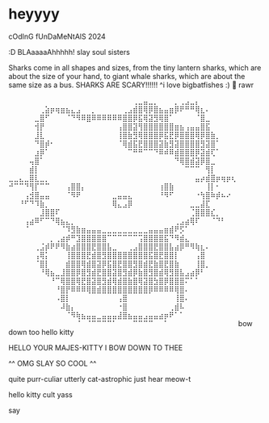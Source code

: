 # heyyyy 
cOdInG fUnDaMeNtAlS 2024

<!-- roman is cool -->
:D
BLAaaaaAhhhhh!
slay soul sisters

Sharks come in all shapes and sizes, from the tiny lantern sharks, which are about the size of your hand, to giant whale sharks, which are about the same size as a bus.
SHARKS ARE SCARY!!!!!!
^i love bigbatfishes
:)
🦈 rawr

⠀⠀⠀⠀⠀⠀⠀⠀⠀⠀⠀⠀⠀⠀⠀⠀⠀⠀⠀⠀⠀⠀⠀⠀⢀⣀⣤⣀⡀⠀⠀⠀⡀⢀⣠⣀⡄⠀⠀⠀⠀⠀⠀⠀
⠀⠀⠀⠀⠀⠀⢀⣵⡶⢶⣶⣦⣄⣠⠀⠀⡀⠀⠀⠀⠀⠀⢀⣠⣾⣿⢿⡿⣿⣦⣤⣶⡿⠟⠛⠛⢿⣆⠄⠀⠀⠀⠀⠀
⠀⠀⠀⠀⠀⣀⣿⠋⠀⠀⠀⠈⠙⠻⠿⣿⠿⠿⠿⠿⠿⠿⣿⣿⡿⣯⢿⣽⣻⢿⣿⠁⠀⠀⠀⠀⠈⣿⣀⠀⠀⠀⠀⠀
⠀⠀⠀⠀⠀⢺⡟⠀⠀⠀⠀⠀⠀⠀⠀⠀⠀⠀⠀⠀⠀⢠⣿⣿⣽⢻⣿⣿⣿⣿⣿⣿⣶⣦⢠⣤⣤⣿⣯⠀⠀⠀⠀⠀
⠀⠀⠀⠀⠀⣸⣇⠀⠀⠀⠀⠀⠀⠀⠀⠀⠀⠀⠀⠀⠀⢸⣿⣷⣻⢿⣿⣿⣿⡿⣯⣟⡿⣿⣿⣿⢿⡿⣿⣷⡀⠀⠀⠀
⠀⠀⠀⠀⠀⠙⣿⡾⠂⠀⠀⠀⠀⠀⠀⠀⠀⠀⠀⠀⠀⠈⢿⣾⣯⣟⣿⣿⣿⣽⣷⣻⣽⣿⣿⣿⣿⣻⣽⣿⠁⠀⠀⠀
⠀⠀⠀⠀⠀⣰⡿⠁⠀⠀⠀⠀⠀⠀⠀⠀⠀⠀⠀⠀⠀⠀⠀⠉⠛⠛⠉⠉⠙⠿⠾⠿⣾⣿⣿⣿⡿⣽⣾⢏⠁⠀⠀⠀
⠀⠀⠀⠀⢤⣿⠁⠀⠀⠀⠀⠀⠀⠀⠀⠀⠀⠀⠀⠀⠀⠀⠀⠀⠀⠀⠀⠀⠀⠀⠀⠀⠙⢿⣿⣾⣽⡿⣿⣀⠀⠀⠀⠀
⠀⠀⠀⠀⣾⡇⠀⠀⠀⠀⠀⠀⠀⠀⠀⠀⠀⠀⠀⠀⠀⠀⠀⠀⠀⠀⠀⠀⠀⠀⠀⠀⠀⠀⠉⠉⠉⠀⢻⡇⠀⠀⠀⠀
⣀⣀⣄⣀⣿⣇⣀⡀⠀⠀⠀⠀⠀⠀⠀⠀⠀⠀⠀⠀⠀⠀⠀⠀⠀⠀⠀⠀⠀⠀⠀⠀⠀⠀⠀⠀⣤⡴⣾⣿⡶⢶⡶⢆
⠚⠉⠉⠙⢻⡏⠉⠉⠀⠀⠀⢠⣿⣿⡄⠀⠀⠀⠀⠀⠀⠀⠀⠀⠀⠀⠀⠀⠀⢰⣿⣷⠀⠀⠀⠀⠀⠀⢸⡇⠂⠀⠀⠀
⠀⠀⠀⢠⣺⣿⣤⣤⠀⠀⠀⠈⠻⠟⠀⠀⠀⠀⠀⠀⣀⣤⣤⣄⠀⠀⠀⠀⠀⠘⠻⠋⠀⠀⠀⠀⠐⢳⣿⠷⡾⠦⠔⠀
⠀⠀⠘⠋⠙⠹⣷⡀⠀⠀⠀⠀⠀⠀⠀⠀⠀⠀⠀⠀⢿⣄⣠⡿⠀⠀⠀⠀⠀⠀⠀⠀⠀⠀⠀⣀⣀⣼⣏⠀⠀⠀⠀⠀
⠀⠀⠀⠀⠀⠀⣸⣿⣿⠏⠀⠀⠀⠀⠀⠀⠀⠀⠀⠀⠀⠀⠀⠀⠀⠀⠀⠀⠀⠀⠀⠀⠀⠀⠀⢈⣿⣿⣿⣎⡀⠀⠀⠀
⠀⠀⠀⢠⣴⠿⠋⠉⠙⢿⣦⣄⡀⠀⠀⠀⠀⠀⠀⠀⠀⠀⠀⠀⠀⠀⠀⠀⠀⠀⠀⠀⢀⣠⣴⢿⠏⠀⠀⠈⠙⠃⠀⠀
⠀⠀⠀⠈⠀⠀⠀⠀⠀⠀⠈⠹⣻⣷⣶⣤⣤⣤⣀⣀⣀⣀⣀⣀⣀⣀⣀⣤⣤⣤⣶⣾⠟⡫⠁⠀⠀⠀⠀⠀⠀⠀⠀⠀
⠀⠀⠀⠀⠀⠀⠀⠀⡀⢀⣴⡾⠛⣹⣿⣿⣿⣿⣿⠉⠉⠉⠉⠉⠉⢩⣿⣿⣿⣿⣯⠙⠻⣾⣄⠀⠀⠀⠀⠀⠀⠀⠀⠀
⠀⠀⠀⠀⠀⢀⣨⡾⠟⠟⠻⣷⣴⣿⣿⣿⣟⣿⣿⣧⣀⠀⠀⢀⣠⣿⣿⣿⣟⣿⣿⣧⣴⡿⠛⠻⢷⣆⠄⠀⠀⠀⠀⠀
⠀⠀⠀⠀⠀⢠⢿⡅⠀⠀⠀⢸⣿⣿⣿⣟⣾⣿⣻⣿⣿⣿⣿⣿⣿⣿⣿⣯⣿⣟⣿⣿⡇⠀⠀⠀⢠⣿⠀⠀⠀⠀⠀⠀
⠀⠀⠀⠀⠀⠈⣿⡇⠀⠀⠀⣾⣿⣿⢿⣾⣿⣽⡿⣯⣿⣟⣿⣿⣻⣿⣾⣟⣷⣿⣟⣿⣷⠀⠀⠀⢸⣿⡀⠀⠀⠀⠀⠀
⠀⠀⠀⠀⠀⠀⠘⢿⣦⣀⣸⣿⣿⡿⣿⣻⣾⣟⣿⣿⣽⣿⣻⣾⡿⣷⣿⣻⣿⣾⢿⣻⣿⣧⣠⣴⡿⠃⠀⠀⠀⠀⠀⠀
⠀⠀⠀⠀⠀⠀⠀⠀⠘⠉⢿⣿⣿⢿⣟⣿⣽⣿⣻⣾⢿⣾⣿⣷⣿⢿⣽⣿⣳⣿⡿⣿⣿⣿⠍⠁⠁⠀⠀⠀⠀⠀⠀⠀
⠀⠀⠀⠀⠀⠀⠀⠀⠀⠘⣿⡟⠿⠿⠿⢿⣿⣾⣿⣿⣿⣿⣿⣿⣿⣿⣿⡿⠿⠿⠿⠿⢿⣿⠄⠀⠀⠀⠀⠀⠀⠀⠀⠀
⠀⠀⠀⠀⠀⠀⠀⠀⠀⠠⣿⡇⠀⠀⠀⠀⠀⠀⠀⠀⠀⢠⣿⠀⠀⠀⠀⠀⠀⠀⠀⠀⢸⣿⠄⠀⠀⠀⠀⠀⠀⠀⠀⠀
⠀⠀⠀⠀⠀⠀⠀⠀⠀⠀⠼⣷⡄⠀⠀⠀⠀⠀⠀⠀⠀⠐⣿⠀⠀⠀⠀⠀⠀⠀⠀⢀⣾⠧⠀⠀⠀⠀⠀⠀⠀⠀⠀⠀
⠀⠀⠀⠀⠀⠀⠀⠀⠀⠀⠀⠈⠻⢷⣦⣤⣤⣀⣤⣤⣤⣼⣿⣦⣤⣤⣠⣤⣤⣴⡶⠟⠁⠁⠀⠀⠀⠀⠀⠀⠀⠀⠀⠀
⠀⠀⠀⠀⠀⠀⠀⠀⠀⠀⠀⠀⠀⠈⠀⠈⠉⠉⠉⠉⠁⠀⠀⠀⠉⠉⠉⠉⠀⠀⠁⠀⠀⠀⠀⠀⠀⠀⠀⠀⠀⠀⠀⠀
bow down too hello kitty 

HELLO YOUR MAJES-KITTY I BOW DOWN TO THEE

^^ OMG SLAY SO COOL ^^

quite purr-culiar
utterly cat-astrophic
just hear meow-t

hello kitty cult yass

say
